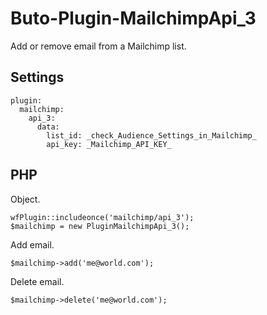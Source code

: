 # Buto-Plugin-MailchimpApi_3

Add or remove email from a Mailchimp list.

## Settings
```
plugin:
  mailchimp:
    api_3:
      data:
        list_id: _check_Audience_Settings_in_Mailchimp_
        api_key: _Mailchimp_API_KEY_
```


## PHP
Object.
```
wfPlugin::includeonce('mailchimp/api_3');
$mailchimp = new PluginMailchimpApi_3();
```

Add email.
```
$mailchimp->add('me@world.com');
```


Delete email.
```
$mailchimp->delete('me@world.com');
```

